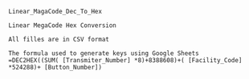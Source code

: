 	Linear_MagaCode_Dec_To_Hex
	
	Linear MegaCode Hex Conversion 
	
	All filles are in CSV format
	
	The formula used to generate keys using Google Sheets
	=DEC2HEX((SUM( [Transmiter_Number] *8)+8388608)+( [Facility_Code] *524288)+ [Button_Number])
